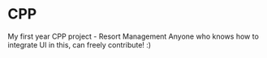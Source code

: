 # CPP
My first year CPP project - Resort Management
Anyone who knows how to integrate UI in this, can freely contribute! :)
